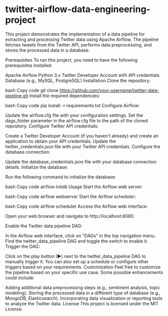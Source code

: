 # twitter-airflow-data-engineering-project

This project demonstrates the implementation of a data pipeline for extracting and processing Twitter data using Apache Airflow. The pipeline fetches tweets from the Twitter API, performs data preprocessing, and stores the processed data in a database.

Prerequisites
To run this project, you need to have the following prerequisites installed:

Apache Airflow
Python 3.x
Twitter Developer Account with API credentials
Database (e.g., MySQL, PostgreSQL)
Installation
Clone the repository:

bash
Copy code
git clone https://github.com/your-username/twitter-data-pipeline.git
Install the required dependencies:

bash
Copy code
pip install -r requirements.txt
Configure Airflow:

Update the airflow.cfg file with your configuration settings.
Set the dags_folder parameter in the airflow.cfg file to the path of the cloned repository.
Configure Twitter API credentials:

Create a Twitter Developer Account (if you haven't already) and create an application to obtain your API credentials.
Update the twitter_credentials.json file with your Twitter API credentials.
Configure the database connection:

Update the database_credentials.json file with your database connection details.
Initialize the database:

Run the following command to initialize the database:

bash
Copy code
airflow initdb
Usage
Start the Airflow web server:

bash
Copy code
airflow webserver
Start the Airflow scheduler:

bash
Copy code
airflow scheduler
Access the Airflow web interface:

Open your web browser and navigate to http://localhost:8080.

Enable the Twitter data pipeline DAG:

In the Airflow web interface, click on "DAGs" in the top navigation menu.
Find the twitter_data_pipeline DAG and toggle the switch to enable it.
Trigger the DAG:

Click on the play button (▶) next to the twitter_data_pipeline DAG to manually trigger it.
You can also set up a schedule or configure other triggers based on your requirements.
Customization
Feel free to customize the pipeline based on your specific use case. Some possible enhancements could include:

Adding additional data preprocessing steps (e.g., sentiment analysis, topic modeling).
Storing the processed data in a different type of database (e.g., MongoDB, Elasticsearch).
Incorporating data visualization or reporting tools to analyze the Twitter data.
License
This project is licensed under the MIT License.
